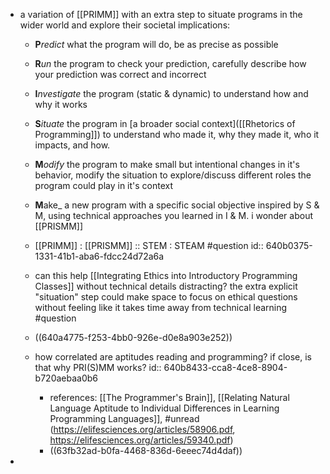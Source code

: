 - a variation of [[PRIMM]] with an extra step to situate programs in the wider world and explore their societal implications:
	- **P**_redict_ what the program will do, be as precise as possible
	- **R**_un_ the program to check your prediction, carefully describe how your prediction was correct and incorrect
	- **I**_nvestigate_ the program (static & dynamic) to understand how and why it works
	- **S**_ituate_ the program in [a broader social context]([[Rhetorics of Programming]]) to understand who made it, why they made it, who it impacts, and how.
	- **M**_odify_ the program to make small but intentional changes in it's behavior, modify the situation to explore/discuss different roles the program could play in it's context
	- **M**ake_ a new program with a specific social objective inspired by S & M, using technical approaches you learned in I & M.
i wonder about [[PRISMM]]

	- [[PRIMM]] : [[PRISMM]] :: STEM : STEAM #question
	  id:: 640b0375-1331-41b1-aba6-fdcc24d72a6a
	- can this help [[Integrating Ethics into Introductory Programming Classes]] without technical details distracting?  the extra explicit "situation" step could make space to focus on ethical questions without feeling like it takes time away from technical learning #question
	- ((640a4775-f253-4bb0-926e-d0e8a903e252))
	- how correlated are aptitudes reading and programming? if close, is that why PRI(S)MM works?
	  id:: 640b8433-cca8-4ce8-8904-b720aebaa0b6
		- references: [[The Programmer's Brain]], [[Relating Natural Language Aptitude to Individual Differences in Learning Programming Languages]], #unread (https://elifesciences.org/articles/58906.pdf,  https://elifesciences.org/articles/59340.pdf)
		- ((63fb32ad-b0fa-4468-836d-6eeec74d4daf))
-